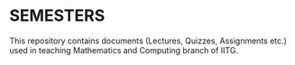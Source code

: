 # SEMESTERS
This repository contains documents (Lectures, Quizzes, Assignments etc.) used in teaching Mathematics and Computing branch of IITG.
